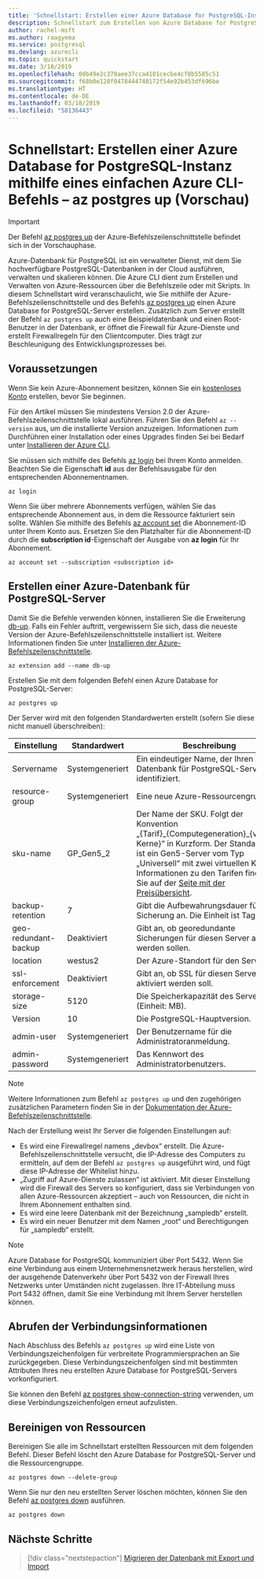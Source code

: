 ```yaml
---
title: 'Schnellstart: Erstellen einer Azure Database for PostgreSQL-Instanz mithilfe eines einfachen Azure CLI-Befehls – az postgres up (Vorschau)'
description: Schnellstart zum Erstellen von Azure Database for PostgreSQL-Servern mithilfe des Befehls „up“ der Azure-Befehlszeilenschnittstelle.
author: rachel-msft
ms.author: raagyema
ms.service: postgresql
ms.devlang: azurecli
ms.topic: quickstart
ms.date: 3/18/2019
ms.openlocfilehash: 0db49e2c370aee37cca4181cecbe4cf0b5585c51
ms.sourcegitcommit: f68b0e128f0478444740172f54e92b453df696be
ms.translationtype: HT
ms.contentlocale: de-DE
ms.lasthandoff: 03/18/2019
ms.locfileid: "58136443"
---
```

# <a name="quickstart-create-an-azure-database-for-postgresql-using-a-simple-azure-cli-command---az-postgres-up-preview"></a>Schnellstart: Erstellen einer Azure Database for PostgreSQL-Instanz mithilfe eines einfachen Azure CLI-Befehls – az postgres up (Vorschau)

> [!IMPORTANT]
> Der Befehl [az postgres up](/cli/azure/ext/db-up/postgres#ext-db-up-az-postgres-up) der Azure-Befehlszeilenschnittstelle befindet sich in der Vorschauphase.

Azure-Datenbank für PostgreSQL ist ein verwalteter Dienst, mit dem Sie hochverfügbare PostgreSQL-Datenbanken in der Cloud ausführen, verwalten und skalieren können. Die Azure CLI dient zum Erstellen und Verwalten von Azure-Ressourcen über die Befehlszeile oder mit Skripts. In diesem Schnellstart wird veranschaulicht, wie Sie mithilfe der Azure-Befehlszeilenschnittstelle und des Befehls [az postgres up](/cli/azure/ext/db-up/postgres#ext-db-up-az-postgres-up) einen Azure Database for PostgreSQL-Server erstellen. Zusätzlich zum Server erstellt der Befehl `az postgres up` auch eine Beispieldatenbank und einen Root-Benutzer in der Datenbank, er öffnet die Firewall für Azure-Dienste und erstellt Firewallregeln für den Clientcomputer. Dies trägt zur Beschleunigung des Entwicklungsprozesses bei.

## <a name="prerequisites"></a>Voraussetzungen

Wenn Sie kein Azure-Abonnement besitzen, können Sie ein [kostenloses Konto](https://azure.microsoft.com/free/) erstellen, bevor Sie beginnen.

Für den Artikel müssen Sie mindestens Version 2.0 der Azure-Befehlszeilenschnittstelle lokal ausführen. Führen Sie den Befehl `az --version` aus, um die installierte Version anzuzeigen. Informationen zum Durchführen einer Installation oder eines Upgrades finden Sei bei Bedarf unter [Installieren der Azure CLI](/cli/azure/install-azure-cli).

Sie müssen sich mithilfe des Befehls [az login](/cli/azure/authenticate-azure-cli?view=interactive-log-in) bei Ihrem Konto anmelden. Beachten Sie die Eigenschaft **id** aus der Befehlsausgabe für den entsprechenden Abonnementnamen.

```azurecli
az login
```

Wenn Sie über mehrere Abonnements verfügen, wählen Sie das entsprechende Abonnement aus, in dem die Ressource fakturiert sein sollte. Wählen Sie mithilfe des Befehls [az account set](/cli/azure/account) die Abonnement-ID unter Ihrem Konto aus. Ersetzen Sie den Platzhalter für die Abonnement-ID durch die **subscription id**-Eigenschaft der Ausgabe von **az login** für Ihr Abonnement.

```azurecli
az account set --subscription <subscription id>
```

## <a name="create-an-azure-database-for-postgresql-server"></a>Erstellen einer Azure-Datenbank für PostgreSQL-Server

Damit Sie die Befehle verwenden können, installieren Sie die Erweiterung [db-up](/cli/azure/ext/db-up). Falls ein Fehler auftritt, vergewissern Sie sich, dass die neueste Version der Azure-Befehlszeilenschnittstelle installiert ist. Weitere Informationen finden Sie unter [Installieren der Azure-Befehlszeilenschnittstelle](/cli/azure/install-azure-cli).

```azurecli
az extension add --name db-up
```

Erstellen Sie mit dem folgenden Befehl einen Azure Database for PostgreSQL-Server:

```azurecli
az postgres up
```

Der Server wird mit den folgenden Standardwerten erstellt (sofern Sie diese nicht manuell überschreiben):

**Einstellung** | **Standardwert** | **Beschreibung**
---|---|---
Servername | Systemgeneriert | Ein eindeutiger Name, der Ihren Azure-Datenbank für PostgreSQL-Server identifiziert.
resource-group | Systemgeneriert | Eine neue Azure-Ressourcengruppe
sku-name | GP_Gen5_2 | Der Name der SKU. Folgt der Konvention „{Tarif}\_{Computegeneration}\_{virtuelle Kerne}“ in Kurzform. Der Standardwert ist ein Gen5-Server vom Typ „Universell“ mit zwei virtuellen Kernen. Informationen zu den Tarifen finden Sie auf der [Seite mit der Preisübersicht](https://azure.microsoft.com/pricing/details/postgresql/).
backup-retention | 7 | Gibt die Aufbewahrungsdauer für eine Sicherung an. Die Einheit ist Tage.
geo-redundant-backup | Deaktiviert | Gibt an, ob georedundante Sicherungen für diesen Server aktiviert werden sollen.
location | westus2 | Der Azure-Standort für den Server.
ssl-enforcement | Deaktiviert | Gibt an, ob SSL für diesen Server aktiviert werden soll.
storage-size | 5120 | Die Speicherkapazität des Servers (Einheit: MB).
Version | 10 | Die PostgreSQL-Hauptversion.
admin-user | Systemgeneriert | Der Benutzername für die Administratoranmeldung.
admin-password | Systemgeneriert | Das Kennwort des Administratorbenutzers.

> [!NOTE]
> Weitere Informationen zum Befehl `az postgres up` und den zugehörigen zusätzlichen Parametern finden Sie in der [Dokumentation der Azure-Befehlszeilenschnittstelle](/cli/azure/ext/db-up/postgres#ext-db-up-az-postgres-up).

Nach der Erstellung weist Ihr Server die folgenden Einstellungen auf:

- Es wird eine Firewallregel namens „devbox“ erstellt. Die Azure-Befehlszeilenschnittstelle versucht, die IP-Adresse des Computers zu ermitteln, auf dem der Befehl `az postgres up` ausgeführt wird, und fügt diese IP-Adresse der Whitelist hinzu.
- „Zugriff auf Azure-Dienste zulassen“ ist aktiviert. Mit dieser Einstellung wird die Firewall des Servers so konfiguriert, dass sie Verbindungen von allen Azure-Ressourcen akzeptiert – auch von Ressourcen, die nicht in Ihrem Abonnement enthalten sind.
- Es wird eine leere Datenbank mit der Bezeichnung „sampledb“ erstellt.
- Es wird ein neuer Benutzer mit dem Namen „root“ und Berechtigungen für „sampledb“ erstellt.

> [!NOTE]
> Azure Database for PostgreSQL kommuniziert über Port 5432. Wenn Sie eine Verbindung aus einem Unternehmensnetzwerk heraus herstellen, wird der ausgehende Datenverkehr über Port 5432 von der Firewall Ihres Netzwerks unter Umständen nicht zugelassen. Ihre IT-Abteilung muss Port 5432 öffnen, damit Sie eine Verbindung mit Ihrem Server herstellen können.

## <a name="get-the-connection-information"></a>Abrufen der Verbindungsinformationen

Nach Abschluss des Befehls `az postgres up` wird eine Liste von Verbindungszeichenfolgen für verbreitete Programmiersprachen an Sie zurückgegeben. Diese Verbindungszeichenfolgen sind mit bestimmten Attributen Ihres neu erstellten Azure Database for PostgreSQL-Servers vorkonfiguriert.

Sie können den Befehl [az postgres show-connection-string](/cli/azure/ext/db-up/postgres#ext-db-up-az-postgres-show-connection-string) verwenden, um diese Verbindungszeichenfolgen erneut aufzulisten.

## <a name="clean-up-resources"></a>Bereinigen von Ressourcen

Bereinigen Sie alle im Schnellstart erstellten Ressourcen mit dem folgenden Befehl. Dieser Befehl löscht den Azure Database for PostgreSQL-Server und die Ressourcengruppe.

```azurecli
az postgres down --delete-group
```

Wenn Sie nur den neu erstellten Server löschen möchten, können Sie den Befehl [az postgres down](/cli/azure/ext/db-up/postgres#ext-db-up-az-postgres-down) ausführen.

```azurecli
az postgres down
```

## <a name="next-steps"></a>Nächste Schritte

> [!div class="nextstepaction"]
> [Migrieren der Datenbank mit Export und Import](./howto-migrate-using-export-and-import.md)
